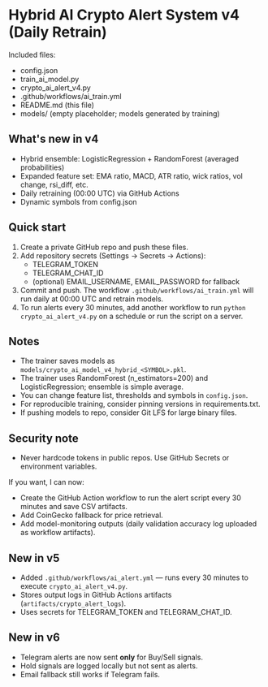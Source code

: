 
Hybrid AI Crypto Alert System v4 (Daily Retrain)
================================================

Included files:
- config.json
- train_ai_model.py
- crypto_ai_alert_v4.py
- .github/workflows/ai_train.yml
- README.md (this file)
- models/ (empty placeholder; models generated by training)

What's new in v4
----------------
- Hybrid ensemble: LogisticRegression + RandomForest (averaged probabilities)
- Expanded feature set: EMA ratio, MACD, ATR ratio, wick ratios, vol change, rsi_diff, etc.
- Daily retraining (00:00 UTC) via GitHub Actions
- Dynamic symbols from config.json

Quick start
-----------
1. Create a private GitHub repo and push these files.
2. Add repository secrets (Settings → Secrets → Actions):
   - TELEGRAM_TOKEN
   - TELEGRAM_CHAT_ID
   - (optional) EMAIL_USERNAME, EMAIL_PASSWORD for fallback
3. Commit and push. The workflow `.github/workflows/ai_train.yml` will run daily at 00:00 UTC and retrain models.
4. To run alerts every 30 minutes, add another workflow to run `python crypto_ai_alert_v4.py` on a schedule or run the script on a server.

Notes
-----
- The trainer saves models as `models/crypto_ai_model_v4_hybrid_<SYMBOL>.pkl`.
- The trainer uses RandomForest (n_estimators=200) and LogisticRegression; ensemble is simple average.
- You can change feature list, thresholds and symbols in `config.json`.
- For reproducible training, consider pinning versions in requirements.txt.
- If pushing models to repo, consider Git LFS for large binary files.

Security note
-------------
- Never hardcode tokens in public repos. Use GitHub Secrets or environment variables.

If you want, I can now:
- Create the GitHub Action workflow to run the alert script every 30 minutes and save CSV artifacts.
- Add CoinGecko fallback for price retrieval.
- Add model-monitoring outputs (daily validation accuracy log uploaded as workflow artifacts).

New in v5
----------
- Added `.github/workflows/ai_alert.yml` — runs every 30 minutes to execute `crypto_ai_alert_v4.py`.
- Stores output logs in GitHub Actions artifacts (`artifacts/crypto_alert_logs`).
- Uses secrets for TELEGRAM_TOKEN and TELEGRAM_CHAT_ID.

New in v6
----------
- Telegram alerts are now sent **only** for Buy/Sell signals.
- Hold signals are logged locally but not sent as alerts.
- Email fallback still works if Telegram fails.
